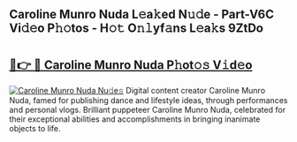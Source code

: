 ## Caroline Munro Nuda L𝚎a𝚔ed N𝚞𝚍e - Part-V6C Vi𝚍𝚎o P𝚑𝚘tos - H𝚘𝚝 O𝚗𝚕yf𝚊ns L𝚎a𝚔s 9ZtDo

# <h2><a href="http://kf5c5ht.oniu.top/?m=Caroline+Munro+Nuda">🔗👉 🔴 Caroline Munro Nuda P𝚑ot𝚘𝚜 V𝚒d𝚎o</a></h2>

[![Caroline Munro Nuda Nu𝚍e𝚜](https://i.imgur.com/0qMVB7G.gif)](http://kf5c5ht.oniu.top/?m=Caroline+Munro+Nuda)
Digital content creator Caroline Munro Nuda, famed for publishing dance and lifestyle ideas, through performances and personal vlogs. Brilliant puppeteer Caroline Munro Nuda, celebrated for their exceptional abilities and accomplishments in bringing inanimate objects to life.  
